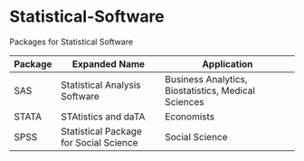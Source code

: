 # Statistical-Software
Packages for Statistical Software

| Package      | Expanded Name | Application |
| ----------- | ----------- |  ----------- | 
| SAS    | Statistical Analysis Software | Business Analytics, Biostatistics, Medical Sciences |
| STATA  |STAtistics and daTA             | Economists |
| SPSS   | Statistical Package for Social Science | Social Science |
